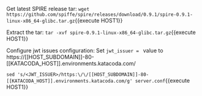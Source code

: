 Get latest SPIRE release tar:
 `wget https://github.com/spiffe/spire/releases/download/0.9.1/spire-0.9.1-linux-x86_64-glibc.tar.gz`{{execute HOST1}}

Extract the tar:
`tar -xvf spire-0.9.1-linux-x86_64-glibc.tar.gz`{{execute HOST1}}

Configure jwt issues configuration:
Set `jwt_issuer = ` value to https://[[HOST_SUBDOMAIN]]-80-[[KATACODA_HOST]].environments.katacoda.com/

`sed 's/<JWT_ISSUER>/https:\/\/[[HOST_SUBDOMAIN]]-80-[[KATACODA_HOST]].environments.katacoda.com/g' server.conf`{{execute HOST1}} 